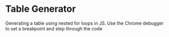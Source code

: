 # Table Generator

Generating a table using nested for loops in JS. Use the Chrome debugger to set a breakpoint and step through the code
